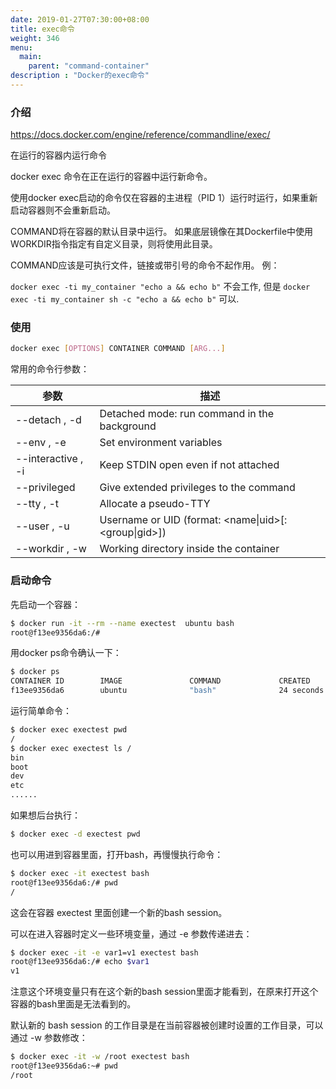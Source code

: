 ```yaml
---
date: 2019-01-27T07:30:00+08:00
title: exec命令
weight: 346
menu:
  main:
    parent: "command-container"
description : "Docker的exec命令"
---
```


### 介绍

https://docs.docker.com/engine/reference/commandline/exec/

在运行的容器内运行命令

docker exec 命令在正在运行的容器中运行新命令。

使用docker exec启动的命令仅在容器的主进程（PID 1）运行时运行，如果重新启动容器则不会重新启动。

COMMAND将在容器的默认目录中运行。 如果底层镜像在其Dockerfile中使用WORKDIR指令指定有自定义目录，则将使用此目录。

COMMAND应该是可执行文件，链接或带引号的命令不起作用。 例：

`docker exec -ti my_container "echo a && echo b"` 不会工作, 但是 `docker exec -ti my_container sh -c "echo a && echo b"` 可以.

### 使用

```bash
docker exec [OPTIONS] CONTAINER COMMAND [ARG...]
```

常用的命令行参数：

| 参数               | 描述                                                 |
| ------------------ | ---------------------------------------------------- |
| --detach , -d      | Detached mode: run command in the background         |
| --env , -e         | Set environment variables                            |
| --interactive , -i | Keep STDIN open even if not attached                 |
| --privileged       | Give extended privileges to the command              |
| --tty , -t         | Allocate a pseudo-TTY                                |
| --user , -u        | Username or UID (format: <name\|uid>[:<group\|gid>]) |
| --workdir , -w     | Working directory inside the container               |

### 启动命令

先启动一个容器：

```bash
$ docker run -it --rm --name exectest  ubuntu bash
root@f13ee9356da6:/# 
```

用docker ps命令确认一下：

```bash
$ docker ps
CONTAINER ID        IMAGE               COMMAND             CREATED             STATUS              PORTS               NAMES
f13ee9356da6        ubuntu              "bash"              24 seconds ago      Up 22 seconds                           exectest
```

运行简单命令：

```bash
$ docker exec exectest pwd
/
$ docker exec exectest ls /
bin
boot
dev
etc
......
```

如果想后台执行：

```bash
$ docker exec -d exectest pwd
```

也可以用进到容器里面，打开bash，再慢慢执行命令：

```bash
$ docker exec -it exectest bash
root@f13ee9356da6:/# pwd
/
```

这会在容器 exectest 里面创建一个新的bash session。

可以在进入容器时定义一些环境变量，通过 -e 参数传递进去：

```bash
$ docker exec -it -e var1=v1 exectest bash
root@f13ee9356da6:/# echo $var1
v1
```

注意这个环境变量只有在这个新的bash session里面才能看到，在原来打开这个容器的bash里面是无法看到的。

默认新的 bash session 的工作目录是在当前容器被创建时设置的工作目录，可以通过 -w 参数修改：

```bash
$ docker exec -it -w /root exectest bash
root@f13ee9356da6:~# pwd
/root
```



